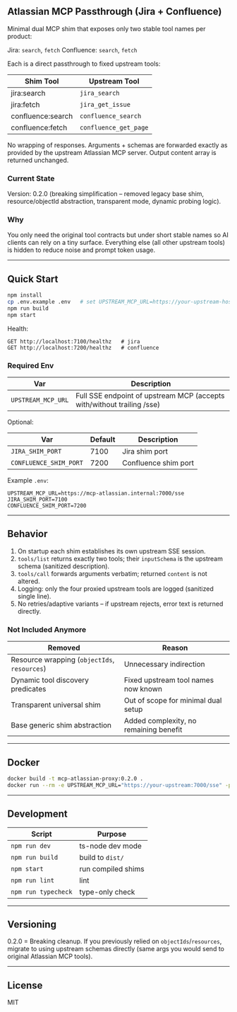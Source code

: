 ## Atlassian MCP Passthrough (Jira + Confluence)

Minimal dual MCP shim that exposes only two stable tool names per product:

Jira: `search`, `fetch`
Confluence: `search`, `fetch`

Each is a direct passthrough to fixed upstream tools:

| Shim Tool         | Upstream Tool         |
| ----------------- | --------------------- |
| jira:search       | `jira_search`         |
| jira:fetch        | `jira_get_issue`      |
| confluence:search | `confluence_search`   |
| confluence:fetch  | `confluence_get_page` |

No wrapping of responses. Arguments + schemas are forwarded exactly as provided by the upstream Atlassian MCP server. Output content array is returned unchanged.

### Current State

Version: 0.2.0 (breaking simplification – removed legacy base shim, resource/objectId abstraction, transparent mode, dynamic probing logic).

### Why

You only need the original tool contracts but under short stable names so AI clients can rely on a tiny surface. Everything else (all other upstream tools) is hidden to reduce noise and prompt token usage.

---

## Quick Start

```bash
npm install
cp .env.example .env   # set UPSTREAM_MCP_URL=https://your-upstream-host:7000/sse
npm run build
npm start
```

Health:

```
GET http://localhost:7100/healthz   # jira
GET http://localhost:7200/healthz   # confluence
```

### Required Env

| Var                | Description                                                            |
| ------------------ | ---------------------------------------------------------------------- |
| `UPSTREAM_MCP_URL` | Full SSE endpoint of upstream MCP (accepts with/without trailing /sse) |

Optional:

| Var                    | Default | Description          |
| ---------------------- | ------- | -------------------- |
| `JIRA_SHIM_PORT`       | 7100    | Jira shim port       |
| `CONFLUENCE_SHIM_PORT` | 7200    | Confluence shim port |

Example `.env`:

```env
UPSTREAM_MCP_URL=https://mcp-atlassian.internal:7000/sse
JIRA_SHIM_PORT=7100
CONFLUENCE_SHIM_PORT=7200
```

---

## Behavior

1. On startup each shim establishes its own upstream SSE session.
2. `tools/list` returns exactly two tools; their `inputSchema` is the upstream schema (sanitized description).
3. `tools/call` forwards arguments verbatim; returned `content` is not altered.
4. Logging: only the four proxied upstream tools are logged (sanitized single line).
5. No retries/adaptive variants – if upstream rejects, error text is returned directly.

### Not Included Anymore

| Removed                                      | Reason                                 |
| -------------------------------------------- | -------------------------------------- |
| Resource wrapping (`objectIds`, `resources`) | Unnecessary indirection                |
| Dynamic tool discovery predicates            | Fixed upstream tool names now known    |
| Transparent universal shim                   | Out of scope for minimal dual setup    |
| Base generic shim abstraction                | Added complexity, no remaining benefit |

---

## Docker

```bash
docker build -t mcp-atlassian-proxy:0.2.0 .
docker run --rm -e UPSTREAM_MCP_URL="https://your-upstream:7000/sse" -p 7100:7100 -p 7200:7200 mcp-atlassian-proxy:0.2.0
```

---

## Development

| Script              | Purpose            |
| ------------------- | ------------------ |
| `npm run dev`       | ts-node dev mode   |
| `npm run build`     | build to `dist/`   |
| `npm start`         | run compiled shims |
| `npm run lint`      | lint               |
| `npm run typecheck` | type-only check    |

---

## Versioning

0.2.0 = Breaking cleanup. If you previously relied on `objectIds`/`resources`, migrate to using upstream schemas directly (same args you would send to original Atlassian MCP tools).

---

## License

MIT
